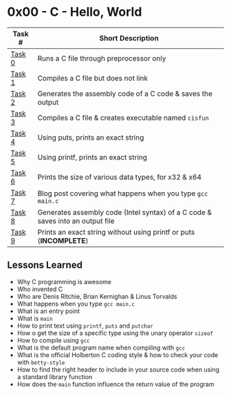  # 0x00 - C - Hello, World
Task # | Short Description
-------|------------
[Task 0](0-preprocessor) | Runs a C file through preprocessor only
[Task 1](1-compiler) | Compiles a C file but does not link
[Task 2](2-assembler) | Generates the assembly code of a C code & saves the output
[Task 3](3-name) | Compiles a C file & creates executable named `cisfun`
[Task 4](4-puts.c) | Using puts, prints an exact string
[Task 5](5-printf.c) | Using printf, prints an exact string
[Task 6](6-size.c) | Prints the size of various data types, for x32 & x64
[Task 7](https://www.linkedin.com/pulse/introduction-compiling-c-code-using-gcc-corbin-enterline) | Blog post covering what happens when you type `gcc main.c`
[Task 8](100-intel) | Generates  assembly code (Intel syntax) of a C code & saves into an output file
[Task 9](101-quote.c) | Prints an exact string without using printf or puts (**INCOMPLETE**)

 ## Lessons Learned
* Why C programming is awesome
* Who invented C
* Who are Denis Ritchie, Brian Kernighan & Linus Torvalds
* What happens when you type `gcc main.c`
* What is an entry point
* What is `main`
* How to print text using `printf`, `puts` and `putchar`
* How o get the size of a specific type using the unary operator `sizeof`
* How to compile using `gcc`
* What is the default program name when compiling with `gcc`
* What is the official Holberton C coding style & how to check your code with `betty-style`
* How to find the right header to include in your source code when using a standard library function
* How does the `main` function influence the return value of the program
